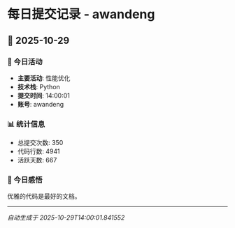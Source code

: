 # 每日提交记录 - awandeng

## 📅 2025-10-29

### 🎯 今日活动
- **主要活动**: 性能优化
- **技术栈**: Python
- **提交时间**: 14:00:01
- **账号**: awandeng

### 📊 统计信息
- 总提交次数: 350
- 代码行数: 4941
- 活跃天数: 667

### 💭 今日感悟
优雅的代码是最好的文档。

---
*自动生成于 2025-10-29T14:00:01.841552*

